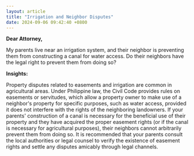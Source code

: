 ```yaml
---
layout: article
title: "Irrigation and Neighbor Disputes"
date: 2024-09-06 09:42:40 +0800
---
```


<p><strong>Dear Attorney,</strong></p><p>My parents live near an irrigation system, and their neighbor is preventing them from constructing a canal for water access. Do their neighbors have the legal right to prevent them from doing so?</p><p><strong>Insights:</strong></p><p>Property disputes related to easements and irrigation are common in agricultural areas. Under Philippine law, the Civil Code provides rules on easements or servitudes, which allow a property owner to make use of a neighbor's property for specific purposes, such as water access, provided it does not interfere with the rights of the neighboring landowners. If your parents' construction of a canal is necessary for the beneficial use of their property and they have acquired the proper easement rights (or if the canal is necessary for agricultural purposes), their neighbors cannot arbitrarily prevent them from doing so. It is recommended that your parents consult the local authorities or legal counsel to verify the existence of easement rights and settle any disputes amicably through legal channels.</p>